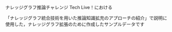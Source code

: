 ナレッジグラフ推論チャレンジ Tech Live！における  

「ナレッジグラフ統合技術を用いた推論知識拡充のアプローチの紹介」で説明に使用した，ナレッジグラフ拡張のために作成したサンプルデータです
